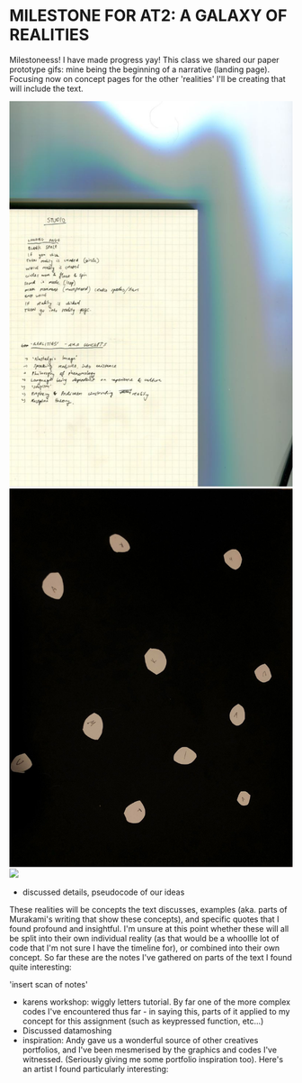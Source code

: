 # MILESTONE FOR AT2: A GALAXY OF REALITIES

Milestoneess! I have made progress yay! This class we shared our paper prototype gifs: mine being the beginning of a narrative (landing page). Focusing now on concept pages for the other 'realities' I'll be creating that will include the text. 

<img src="Capture.JPG">
<img src="19.jpg">
<img src="milestone-gif.gif">

- discussed details, pseudocode of our ideas

These realities will be concepts the text discusses, examples (aka. parts of Murakami's writing that show these concepts), and specific quotes that I found profound and insightful. I'm unsure at this point whether these will all be split into their own individual reality (as that would be a whoollle lot of code that I'm not sure I have the timeline for), or combined into their own concept. So far these are the notes I've gathered on parts of the text I found quite interesting: 

'insert scan of notes' 

- karens workshop: wiggly letters tutorial. By far one of the more complex codes I've encountered thus far - in saying this, parts of it applied to my concept for this assignment (such as keypressed function, etc...) 
- Discussed datamoshing 
- inspiration: Andy gave us a wonderful source of other creatives portfolios, and I've been mesmerised by the graphics and codes I've witnessed. (Seriously giving me some portfolio inspiration too). Here's an artist I found particularly interesting: 
